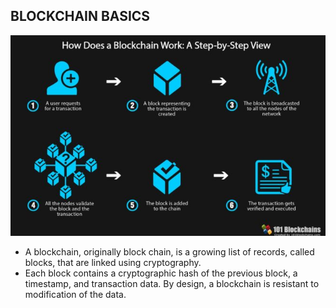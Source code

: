 ## BLOCKCHAIN BASICS 

![Block-chain](./img/blockchain.jpg) 

* A blockchain, originally block chain, is a growing list of records, called blocks, that are linked using cryptography. 
* Each block contains a cryptographic hash of the previous block, a timestamp, and transaction data. By design, a blockchain is resistant to modification of the data. 

